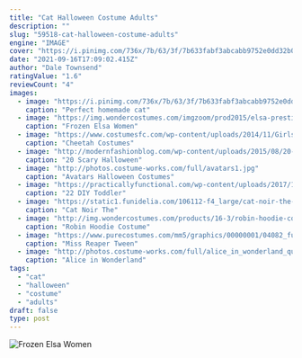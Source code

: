 ```yaml
---
title: "Cat Halloween Costume Adults"
description: ""
slug: "59518-cat-halloween-costume-adults"
engine: "IMAGE"
cover: "https://i.pinimg.com/736x/7b/63/3f/7b633fabf3abcabb9752e0dd32b0f513.jpg"
date: "2021-09-16T17:09:02.415Z"
author: "Dale Townsend"
ratingValue: "1.6"
reviewCount: "4"
images:
  - image: "https://i.pinimg.com/736x/7b/63/3f/7b633fabf3abcabb9752e0dd32b0f513.jpg"
    caption: "Perfect homemade cat"
  - image: "https://img.wondercostumes.com/imgzoom/prod2015/elsa-prestige-costume.jpg"
    caption: "Frozen Elsa Women"
  - image: "https://www.costumesfc.com/wp-content/uploads/2014/11/Girls-Cheetah-Costume.jpg"
    caption: "Cheetah Costumes"
  - image: "http://modernfashionblog.com/wp-content/uploads/2015/08/20-Scary-Halloween-Costume-Outfit-Ideas-2015-17.jpg"
    caption: "20 Scary Halloween"
  - image: "http://photos.costume-works.com/full/avatars1.jpg"
    caption: "Avatars Halloween Costumes"
  - image: "https://practicallyfunctional.com/wp-content/uploads/2017/10/DIY-BLACK-CAT-COSTUME.jpg"
    caption: "22 DIY Toddler"
  - image: "https://static1.funidelia.com/106112-f4_large/cat-noir-the-adventures-of-ladybug-costume-for-adults.jpg"
    caption: "Cat Noir The"
  - image: "http://img.wondercostumes.com/products/16-3/robin-hoodie-costume.jpg"
    caption: "Robin Hoodie Costume"
  - image: "https://www.purecostumes.com/mm5/graphics/00000001/04082_full_1.jpg"
    caption: "Miss Reaper Tween"
  - image: "http://photos.costume-works.com/full/alice_in_wonderland_queen_of_hearts.jpg"
    caption: "Alice in Wonderland"
tags:
  - "cat"
  - "halloween"
  - "costume"
  - "adults"
draft: false
type: post
---
```



![Frozen Elsa Women](https://img.wondercostumes.com/imgzoom/prod2015/elsa-prestige-costume.jpg "Frozen Elsa Women")


<!--inArticleAds-->

<!--galleryOne-->


<!--inArticleAds-->

<!--galleryTwo-->


<!--galleryThree-->

